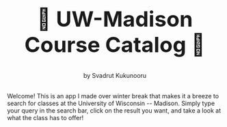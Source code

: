<h1 align="center" style="font-size: 50px">🦡 UW-Madison Course Catalog 🦡 </h1>
<p align="center">by Svadrut Kukunooru</p>
<br>
Welcome! This is an app I made over winter break that makes it a breeze to search for classes at the University of Wisconsin -- Madison. Simply type your query in the search bar, click on the result you want, and take a look at what the class has to offer! 
